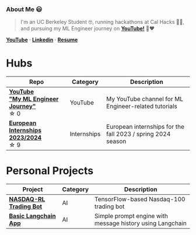 ### About Me 😃
> I'm an UC Berkeley Student 🤓, running hackathons at Cal Hacks 🧑‍💻️, and pursuing my ML Engineer journey on [**YouTube!**](https://www.youtube.com/@olivercarmont) 🎥❤️ <br />

[**YouTube**](https://www.youtube.com/@olivercarmont)  · [**Linkedin**](https://www.linkedin.com/in/oliver-carmont/)  ·       [**Resume**](https://drive.google.com/file/d/1CeqC8r2vCyB9xczGwSNDz79BJ2NPgaDu/view?usp=sharing)

# Hubs

| Repo                                             | Category   | Description |
| --------------------------------------------------- | ---------- | ----------- |
| [**YouTube <br />"My ML Engineer Journey"**](https://github.com/olivercarmont/YouTube/tree/main) <br /> ☆⁠ ⁠0 | YouTube       | My YouTube channel for ML Engineer-related tutorials           |
| [**European Internships 2023/2024**](https://github.com/olivercarmont/european-internships-2023-2024) <br /> ☆⁠ ⁠9 | Internships       | European internships for the fall 2023 / spring 2024 season        |

<!--| [**AI Startups Finder**]() <br /> ☆⁠ ⁠0 | AI       | Every single AI startup I could find         |-->

# Personal Projects

| Project                                             | Category   | Description |
| --------------------------------------------------- | ---------- | ----------- |
| [**NASDAQ-RL Trading Bot**](https://github.com/olivercarmont/RL-Nasdaq-Trading-Alg) | AI       | TensorFlow-based Nasdaq-100 trading bot |
| [**Basic Langchain App**](https://github.com/olivercarmont/basic-langchain-app) | AI       | Simple prompt engine with message history using Langchain |

